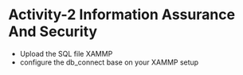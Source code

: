 # Activity-2 Information Assurance And Security

- Upload the SQL file XAMMP
- configure the db_connect base on your XAMMP setup
